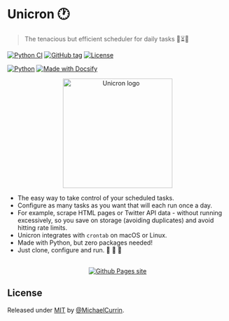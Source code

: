 # Unicron :clock1:
> The tenacious but efficient scheduler for daily tasks :repeat_one::hourglass_flowing_sand::unicorn:

[![Python CI](https://github.com/MichaelCurrin/unicron/actions/workflows/main.yml/badge.svg)](https://github.com/MichaelCurrin/unicron/actions?query=workflow:"Python+CI" "Go to GitHub Actions workflow")
[![GitHub tag](https://img.shields.io/github/tag/MichaelCurrin/unicron?include_prereleases=&sort=semver)](https://github.com/MichaelCurrin/unicron/releases/ "Go to GitHub releases")
[![License](https://img.shields.io/badge/License-MIT-blue)](#license "Go to License section")

[![Python](https://img.shields.io/badge/python->=3.6-blue.svg?logo=python&logoColor=white)](https://python.org/ "Go to Python homepage")
[![Made with Docsify](https://img.shields.io/badge/docs-docsifyJS-blue)](https://docsify.js.org/ "Go to Docsify homepage")


<div align="center">
    <a href="https://michaelcurrin.github.io/unicron/">
        <img width="250" src="docs/_media/logo.svg"
            alt="Unicron logo" 
            title="Go to Unicron's docs site">
    </a>
</div>


- The easy way to take control of your scheduled tasks.
- Configure as many tasks as you want that will each run once a day.
- For example, scrape HTML pages or Twitter API data - without running excessively, so you save on storage (avoiding duplicates) and avoid hitting rate limits.
- Unicron integrates with `crontab` on macOS or Linux.
- Made with Python, but zero packages needed!
- Just clone, configure and run. :snake: :tada: :unicorn:

<br>

<div align="center">
    <a href="https://michaelcurrin.github.io/unicron/">
        <img src="https://img.shields.io/badge/View-Documentation-f967f9?style=for-the-badge" 
            alt="Github Pages site" 
            title="Go to Unicron's docs site" >
    </a>
</div>


## License

Released under [MIT](/LICENSE) by [@MichaelCurrin](https://github.com/MichaelCurrin).
